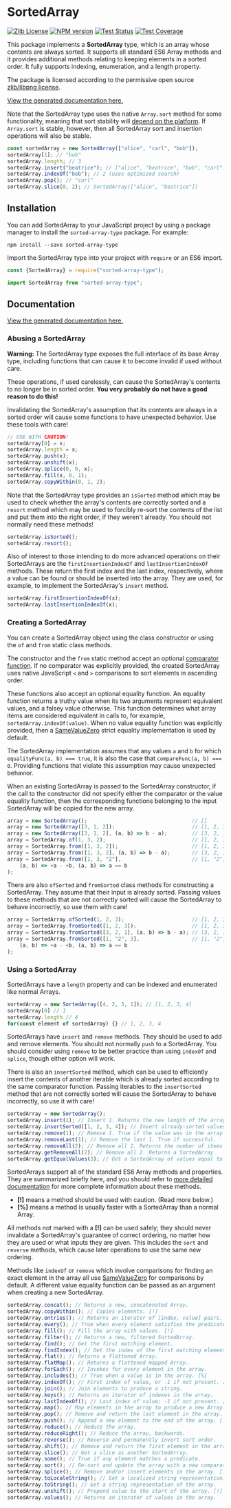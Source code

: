 # SortedArray

[![Zlib License][license-image]][license]
[![NPM version][npm-version-image]][npm-url]
[![Test Status][ci-image]][ci-url]
[![Test Coverage][coveralls-image]][coveralls-url]

This package implements a **SortedArray** type, which is an array
whose contents are always sorted.
It supports all standard ES6 Array methods and it provides
additional methods relating to keeping elements in a sorted order.
It fully supports indexing, enumeration, and a length property.

The package is licensed according to the permissive open source
[zlib/libpng license](LICENSE).

[View the generated documentation here.](https://pineapplemachine.github.io/sorted-array-type-js/)

Note that the SortedArray type uses the native `Array.sort`
method for some functionality, meaning that sort stability will
[depend on the platform](https://developer.mozilla.org/en-US/docs/Web/JavaScript/Reference/Global_Objects/Array/sort#sort_stability).
If `Array.sort` is stable, however, then all SortedArray sort
and insertion operations will also be stable.

``` js
const sortedArray = new SortedArray(["alice", "carl", "bob"]);
sortedArray[1]; // "bob"
sortedArray.length; // 3
sortedArray.insert("beatrice"); // ["alice", "beatrice", "bob", "carl"]
sortedArray.indexOf("bob"); // 2 (uses optimized search)
sortedArray.pop(); // "carl"
sortedArray.slice(0, 2); // SortedArray(["alice", "beatrice"])
```

[license-image]: https://img.shields.io/badge/License-Zlib-lightgrey.svg
[license]: https://github.com/pineapplemachine/sorted-array-type-js/blob/master/LICENSE

[ci-url]: https://github.com/pineapplemachine/sorted-array-type-js/actions/workflows/test.yml
[ci-image]: https://github.com/pineapplemachine/sorted-array-type-js/actions/workflows/test.yml/badge.svg

[coveralls-url]: https://coveralls.io/github/pineapplemachine/sorted-array-type-js
[coveralls-image]: https://coveralls.io/repos/github/pineapplemachine/sorted-array-type-js/badge.svg?branch=master

[npm-url]: https://www.npmjs.com/package/sorted-array-type
[npm-version-image]: https://badge.fury.io/js/sorted-array-type.svg

## Installation

You can add SortedArray to your JavaScript project by using a
package manager to install the `sorted-array-type` package. For example:

``` text
npm install --save sorted-array-type
```

Import the SortedArray type into your project with `require` or an ES6 import.

``` js
const {SortedArray} = require("sorted-array-type");
```

``` js
import SortedArray from "sorted-array-type";
```

## Documentation

[View the generated documentation here.](https://pineapplemachine.github.io/sorted-array-type-js/)

### Abusing a SortedArray

**Warning:** The SortedArray type exposes the full interface of its
base Array type, including functions that can cause it to become
invalid if used without care.

These operations, if used carelessly, can cause the SortedArray's
contents to no longer be in sorted order.
**You very probably do not have a good reason to do this!**

Invalidating the SortedArray's assumption that its contents are
always in a sorted order will cause some functions to have
unexpected behavior. Use these tools with care!

``` js
// USE WITH CAUTION!
sortedArray[0] = x;
sortedArray.length = x;
sortedArray.push(x);
sortedArray.unshift(x);
sortedArray.splice(0, 0, x);
sortedArray.fill(x, 0, 1);
sortedArray.copyWithin(0, 1, 2);
```

Note that the SortedArray type provides an `isSorted` method which
may be used to check whether the array's contents are correctly sorted
and a `resort` method which may be used to forcibly re-sort the contents
of the list and put them into the right order, if they weren't already.
You should not normally need these methods!

``` js
sortedArray.isSorted();
sortedArray.resort();
```

Also of interest to those intending to do more advanced operations on
their SortedArrays are the `firstInsertionIndexOf` and `lastInsertionIndexOf`
methods. These return the first index and the last index, respectively,
where a value can be found or should be inserted into the array.
They are used, for example, to implement the SortedArray's `insert` method.

``` js
sortedArray.firstInsertionIndexOf(x);
sortedArray.lastInsertionIndexOf(x);
```

### Creating a SortedArray

You can create a SortedArray object using the class constructor or
using the `of` and `from` static class methods.

The constructor and the `from` static method accept an optional
[comparator function](https://developer.mozilla.org/en-US/docs/Web/JavaScript/Reference/Global_Objects/Array/sort).
If no comparator was explicitly provided, the created SortedArray uses
native JavaScript `<` and `>` comparisons to sort elements
in ascending order.

These functions also accept an optional equality function.
An equality function returns a truthy value when its two
arguments represent equivalent values, and a falsey value otherwise.
This function determines what array items are considered equivalent in
calls to, for example, `sortedArray.indexOf(value)`.
When no value equality function was explicitly provided, then a
[SameValueZero](https://developer.mozilla.org/en-US/docs/Web/JavaScript/Equality_comparisons_and_sameness)
strict equality implementation is used by default.

The SortedArray implementation assumes that any values `a` and `b`
for which `equalityFunc(a, b) === true`,
it is also the case that `compareFunc(a, b) === 0`.
Providing functions that violate this assumption may cause
unexpected behavior.

When an existing SortedArray is passed to the SortedArray constructor,
if the call to the constructor did not specify either the comparator
or the value equality function, then the corresponding functions belonging
to the input SortedArray will be copied for the new array.

``` js
array = new SortedArray();                                  // []
array = new SortedArray([3, 1, 2]);                         // [1, 2, 3]
array = new SortedArray([3, 1, 2], (a, b) => b - a);        // [3, 2, 1]
array = SortedArray.of(1, 3, 2);                            // [1, 2, 3]
array = SortedArray.from([1, 3, 2]);                        // [1, 2, 3]
array = SortedArray.from([1, 3, 2], (a, b) => b - a);       // [3, 2, 1]
array = SortedArray.from([1, 3, "2"],                       // [1, "2", 3]
    (a, b) => +a - +b, (a, b) => a == b
);
```

There are also `ofSorted` and `fromSorted` class methods for constructing
a SortedArray. They assume that their input is already sorted.
Passing values to these methods that are not correctly sorted will
cause the SortedArray to behave incorrectly, so use them with care!

``` js
array = SortedArray.ofSorted(1, 2, 3);                      // [1, 2, 3]
array = SortedArray.fromSorted([1, 2, 3]);                  // [1, 2, 3]
array = SortedArray.fromSorted([3, 2, 1], (a, b) => b - a); // [3, 2, 1]
array = SortedArray.fromSorted([1, "2", 3],                 // [1, "2", 3]
    (a, b) => +a - +b, (a, b) => a == b
);
```

### Using a SortedArray

SortedArrays have a `length` property and can be indexed and enumerated
like normal Arrays.

``` js
sortedArray = new SortedArray([4, 2, 3, 1]); // [1, 2, 3, 4]
sortedArray[0] // 1
sortedArray.length // 4
for(const element of sortedArray) {} // 1, 2, 3, 4
```

SortedArrays have `insert` and `remove` methods. They should be used
to add and remove elements.
You should not normally `push` to a SortedArray.
You should consider using `remove` to be better practice than using `indexOf`
and `splice`, though either option will work.

There is also an `insertSorted` method, which can be used to efficiently
insert the contents of another iterable which is already sorted according
to the same comparator function.
Passing iterables to the `insertSorted` method that are not correctly sorted
will cause the SortedArray to behave incorrectly, so use it with care!

``` js
sortedArray = new SortedArray();
sortedArray.insert(1); // Insert 1. Returns the new length of the array.
sortedArray.insertSorted([1, 2, 3, 4]); // Insert already-sorted values.
sortedArray.remove(1); // Remove 1. True if the value was in the array.
sortedArray.removeLast(1); // Remove the last 1. True if successful.
sortedArray.removeAll(2); // Remove all 2. Returns the number of items removed.
sortedArray.getRemoveAll(2); // Remove all 2. Returns a SortedArray.
sortedArray.getEqualValues(3); // Get a SortedArray of values equal to 3.
```

SortedArrays support all of the standard ES6 Array methods and
properties.
They are summarized briefly here, and you should refer to
[more detailed documentation](https://developer.mozilla.org/en-US/docs/Web/JavaScript/Reference/Global_Objects/Array)
for more complete information about these methods.

- **[!]** means a method should be used with caution. (Read more below.)
- **[%]** means a method is usually faster with a SortedArray than a normal Array.

All methods not marked with a **[!]** can be used safely; they should
never invalidate a SortedArray's guarantee of correct ordering,
no matter how they are used or what inputs they are given.
This includes the `sort` and `reverse` methods, which cause later
operations to use the same new ordering.

Methods like `indexOf` or `remove` which involve comparisons for finding
an exact element in the array all use
[SameValueZero](https://developer.mozilla.org/en-US/docs/Web/JavaScript/Equality_comparisons_and_sameness)
for comparisons by default.
A different value equality function can be passed as an argument
when creating a new SortedArray.

``` js
sortedArray.concat(); // Returns a new, concatenated Array.
sortedArray.copyWithin(); // Copies elements. [!]
sortedArray.entries(); // Returns an iterator of [index, value] pairs.
sortedArray.every(); // True when every element satisfies the predicate.
sortedArray.fill(); // Fill the array with values. [!]
sortedArray.filter(); // Returns a new, filtered SortedArray.
sortedArray.find(); // Get the first matching element.
sortedArray.findIndex(); // Get the index of the first matching element.
sortedArray.flat(); // Returns a flattened Array.
sortedArray.flatMap(); // Returns a flattened mapped Array.
sortedArray.forEach(); // Invokes for every element in the array.
sortedArray.includes(); // True when a value is in the array. [%]
sortedArray.indexOf(); // First index of value, or -1 if not present. [%]
sortedArray.join(); // Join elements to produce a string.
sortedArray.keys(); // Returns an iterator of indexes in the array.
sortedArray.lastIndexOf(); // Last index of value; -1 if not present. [%]
sortedArray.map(); // Map elements in the array to produce a new Array.
sortedArray.pop(); // Remove and return the last element in the array.
sortedArray.push(); // Append a new element to the end of the array. [!]
sortedArray.reduce(); // Reduce the array.
sortedArray.reduceRight(); // Reduce the array, backwards.
sortedArray.reverse(); // Reverse and permanently invert sort order.
sortedArray.shift(); // Remove and return the first element in the array.
sortedArray.slice(); // Get a slice as another SortedArray.
sortedArray.some(); // True if any element matches a predicate.
sortedArray.sort(); // Re-sort and update the array with a new comparator.
sortedArray.splice(); // Remove and/or insert elements in the array. [!]
sortedArray.toLocaleString(); // Get a localized string representation.
sortedArray.toString(); // Get a string representation of the array.
sortedArray.unshift(); // Prepend value to the start of the array. [!]
sortedArray.values(); // Returns an iterator of values in the array.
```
